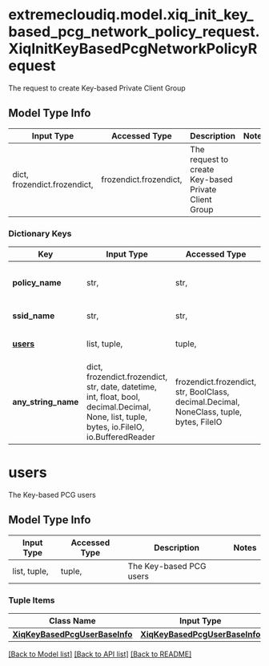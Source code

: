 # extremecloudiq.model.xiq_init_key_based_pcg_network_policy_request.XiqInitKeyBasedPcgNetworkPolicyRequest

The request to create Key-based Private Client Group

## Model Type Info
Input Type | Accessed Type | Description | Notes
------------ | ------------- | ------------- | -------------
dict, frozendict.frozendict,  | frozendict.frozendict,  | The request to create Key-based Private Client Group | 

### Dictionary Keys
Key | Input Type | Accessed Type | Description | Notes
------------ | ------------- | ------------- | ------------- | -------------
**policy_name** | str,  | str,  | The network policy name | 
**ssid_name** | str,  | str,  | The SSID name | 
**[users](#users)** | list, tuple,  | tuple,  | The Key-based PCG users | 
**any_string_name** | dict, frozendict.frozendict, str, date, datetime, int, float, bool, decimal.Decimal, None, list, tuple, bytes, io.FileIO, io.BufferedReader | frozendict.frozendict, str, BoolClass, decimal.Decimal, NoneClass, tuple, bytes, FileIO | any string name can be used but the value must be the correct type | [optional]

# users

The Key-based PCG users

## Model Type Info
Input Type | Accessed Type | Description | Notes
------------ | ------------- | ------------- | -------------
list, tuple,  | tuple,  | The Key-based PCG users | 

### Tuple Items
Class Name | Input Type | Accessed Type | Description | Notes
------------- | ------------- | ------------- | ------------- | -------------
[**XiqKeyBasedPcgUserBaseInfo**](XiqKeyBasedPcgUserBaseInfo.md) | [**XiqKeyBasedPcgUserBaseInfo**](XiqKeyBasedPcgUserBaseInfo.md) | [**XiqKeyBasedPcgUserBaseInfo**](XiqKeyBasedPcgUserBaseInfo.md) |  | 

[[Back to Model list]](../../README.md#documentation-for-models) [[Back to API list]](../../README.md#documentation-for-api-endpoints) [[Back to README]](../../README.md)

